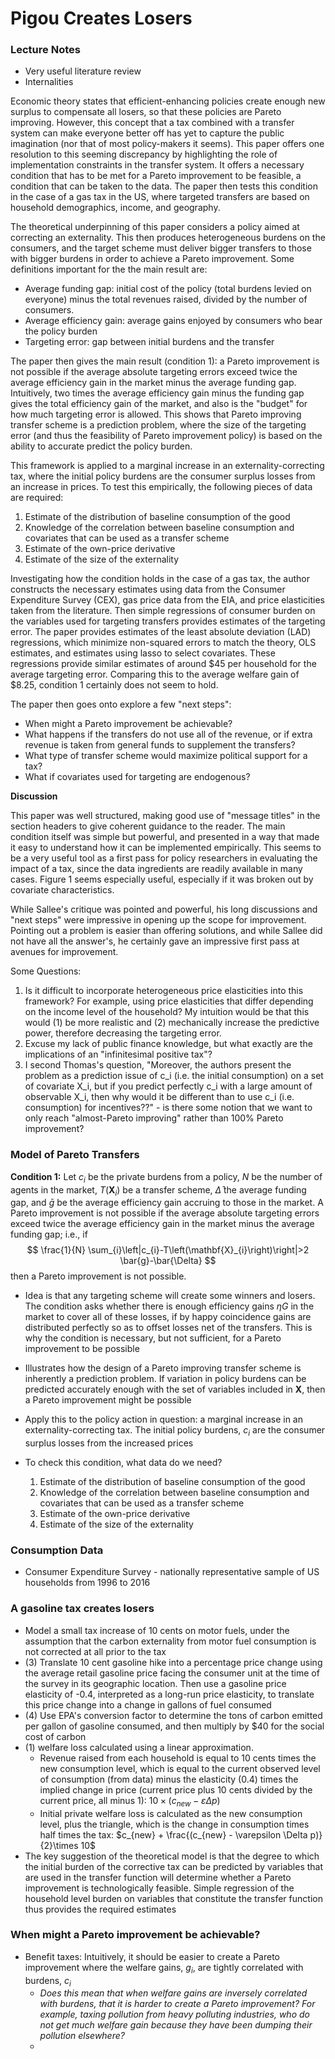 # Pigou Creates Losers

### Lecture Notes

* Very useful literature review
* Internalities 



Economic theory states that efficient-enhancing policies create enough new surplus to compensate all losers, so that these policies are Pareto improving. However, this concept that a tax combined with a transfer system can make everyone better off has yet to capture the public imagination (nor that of most policy-makers it seems). This paper offers one resolution to this seeming discrepancy by highlighting the role of implementation constraints in the transfer system. It offers a necessary condition that has to be met for a Pareto improvement to be feasible, a condition that can be taken to the data. The paper then tests this condition in the case of a gas tax in the US, where targeted transfers are based on household demographics, income, and geography. 

The theoretical underpinning of this paper considers a policy aimed at correcting an externality. This then produces heterogeneous burdens on the consumers, and the target scheme must deliver bigger transfers to those with bigger burdens in order to achieve a Pareto improvement. Some definitions important for the the main result are:

* Average funding gap: initial cost of the policy (total burdens levied on everyone) minus the total revenues raised, divided by the number of consumers. 
* Average efficiency gain: average gains enjoyed by consumers who bear the policy burden
* Targeting error: gap between initial burdens and the transfer

The paper then gives the main result (condition 1): a Pareto improvement is not possible if the average absolute targeting errors exceed twice the average efficiency gain in the market minus the average funding gap. Intuitively, two times the average efficiency gain minus the funding gap gives the total efficiency gain of the market, and also is the "budget" for how much targeting error is allowed. This shows that Pareto improving transfer scheme is a prediction problem, where the size of the targeting error (and thus the feasibility of Pareto improvement policy) is based on the ability to accurate predict the policy burden. 

This framework is applied to a marginal increase in an externality-correcting tax, where the initial policy burdens are the consumer surplus losses from an increase in prices. To test this empirically, the following pieces of data are required:

1. Estimate of the distribution of baseline consumption of the good
2. Knowledge of the correlation between baseline consumption and covariates that can be used as a transfer scheme
3. Estimate of the own-price derivative
4. Estimate of the size of the externality

Investigating how the condition holds in the case of a gas tax, the author constructs the necessary estimates using data from the Consumer Expenditure Survey (CEX), gas price data from the EIA, and price elasticities taken from the literature. Then simple regressions of consumer burden on the variables used for targeting transfers provides estimates of the targeting error. The paper provides estimates of the least absolute deviation (LAD) regressions, which minimize non-squared errors to match the theory, OLS estimates, and estimates using lasso to select covariates. These regressions provide similar estimates of around \$45 per household for the average targeting error. Comparing this to the average welfare gain of \$8.25, condition 1 certainly does not seem to hold. 

The paper then goes onto explore a few "next steps":

* When might a Pareto improvement be achievable?
* What happens if the transfers do not use all of the revenue, or if extra revenue is taken from general funds to supplement the transfers?
* What type of transfer scheme would maximize political support for a tax?
* What if covariates used for targeting are endogenous? 



**Discussion**

This paper was well structured, making good use of "message titles" in the section headers to give coherent guidance to the reader. The main condition itself was simple but powerful, and presented in a way that made it easy to understand how it can be implemented empirically. This seems to be a very useful tool as a first pass for policy researchers in evaluating the impact of a tax, since the data ingredients are readily available in many cases. Figure 1 seems especially useful, especially if it was broken out by covariate characteristics. 

While Sallee's critique was pointed and powerful, his long discussions and "next steps" were impressive in opening up the scope for improvement. Pointing out a problem is easier than offering solutions, and while Sallee did not have all the answer's, he certainly gave an impressive first pass at avenues for improvement.

Some Questions:

1. Is it difficult to incorporate heterogeneous price elasticities into this framework? For example, using price elasticities that differ depending on the income level of the household? My intuition would be that this would  (1) be more realistic and (2) mechanically increase the predictive power, therefore decreasing the targeting error.  
2. Excuse my lack of public finance knowledge, but what exactly are the implications of an "infinitesimal positive tax"? 
3. I second Thomas's question, "Moreover, the authors present the problem as a prediction issue of c_i  (i.e. the initial consumption) on a set of covariate X_i, but if you  predict perfectly c_i with a large amount of observable X_i, then why  would it be different than to use c_i (i.e. consumption) for  incentives??" - is there some notion that we want to only reach "almost-Pareto improving" rather than 100% Pareto improvement?

 

### Model of Pareto Transfers

**Condition 1:** Let $c_{i}$ be the private burdens from a policy, $N$ be the number of agents in the market, $T\left(\mathbf{X}_{i}\right)$ be a transfer scheme, $\bar{\Delta}$ the average funding gap, and $\bar{g}$ be the average
efficiency gain accruing to those in the market. A Pareto improvement is not possible if the average absolute targeting errors exceed twice the average efficiency gain in the market minus the average funding gap; i.e., if
$$
\frac{1}{N} \sum_{i}\left|c_{i}-T\left(\mathbf{X}_{i}\right)\right|>2 \bar{g}-\bar{\Delta}
$$
then a Pareto improvement is not possible.

* Idea is that any targeting scheme will create some winners and losers. The condition asks whether there is enough efficiency gains $\eta G$ in the market  to cover all of these losses, if by happy coincidence gains are distributed perfectly so as to offset losses net of the transfers. This is why the condition is necessary, but not sufficient, for a Pareto improvement to be possible

* Illustrates how the design of a Pareto improving transfer scheme is inherently a prediction problem. If variation in policy burdens can be predicted accurately enough with the set of variables included in $\mathbf{X}$, then a Pareto improvement might be possible
* Apply this to the policy action in question: a marginal increase in an externality-correcting tax. The initial policy burdens, $c_i$ are the consumer surplus losses from the increased prices

* To check this condition, what data do we need?
  1. Estimate of the distribution of baseline consumption of the good
  2. Knowledge of the correlation between baseline consumption and covariates that can be used as a transfer scheme
  3. Estimate of the own-price derivative
  4. Estimate of the size of the externality



### Consumption Data

* Consumer Expenditure Survey - nationally representative sample of US households from 1996 to 2016



### A gasoline tax creates losers

* Model a small tax increase of 10 cents on motor fuels, under the assumption that the carbon externality from motor fuel consumption is not corrected at all prior to the tax
* (3) Translate 10 cent gasoline hike into a percentage price change using the average retail gasoline price facing the consumer unit at the time of the survey in its geographic location. Then use a gasoline price elasticity of -0.4, interpreted as a long-run price elasticity, to translate this price change into a change in gallons of fuel consumed
* (4) Use EPA's conversion factor to determine the tons of carbon emitted per gallon of gasoline consumed, and then multiply by \$40 for the social cost of carbon 
* (1) welfare loss calculated using a linear approximation. 
  * Revenue raised from each household is equal to 10 cents times the new consumption level, which is equal to the current observed level of consumption (from data) minus the elasticity (0.4) times the implied change in price (current price plus 10 cents divided by the current price, all minus 1): $10 \times (c_{new} - \varepsilon \Delta p)$
  * Initial private welfare loss is calculated as the new consumption level, plus the triangle, which is the change in consumption times half times the tax: $c_{new} + \frac{(c_{new} - \varepsilon \Delta p)}{2}\times 10$ 
* The key suggestion of the theoretical model is that the degree to which the initial burden of the corrective tax can be predicted by variables that are used in the transfer function will determine whether a Pareto improvement is technologically feasible. Simple regression of the household level burden on variables that constitute the transfer function thus provides the required estimates

### When might a Pareto improvement be achievable?

* Benefit taxes: Intuitively, it should be easier to create a Pareto improvement where the welfare gains, $g_i$, are tightly correlated with burdens, $c_i$
  * *Does this mean that when welfare gains are inversely correlated with burdens, that it is harder to create a Pareto improvement? For example, taxing pollution from heavy polluting industries, who do not get much welfare gain because they have been dumping their pollution elsewhere?*
  * 